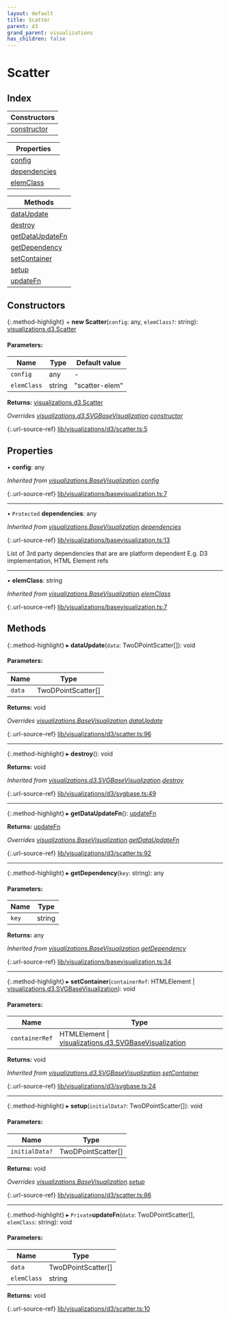 ```yaml
---
layout: default
title: Scatter
parent: d3
grand_parent: visualizations
has_children: false
---
```


# Scatter

## Index

| Constructors |
|-----------|
| [constructor](#constructor) |

| Properties |
|-----------|
| [config](#config) |
| [dependencies](#dependencies) |
| [elemClass](#elemclass) |

| Methods |
|-----------|
| [dataUpdate](#dataupdate) |
| [destroy](#destroy) |
| [getDataUpdateFn](#getdataupdatefn) |
| [getDependency](#getdependency) |
| [setContainer](#setcontainer) |
| [setup](#setup) |
| [updateFn](#updatefn) |

## Constructors

{:.method-highlight}
\+ **new Scatter**(`config`: any, `elemClass?`: string): [visualizations.d3.Scatter](../visualizations_d3_scatter)

#### Parameters:

Name | Type | Default value |
------ | ------ | ------ |
`config` | any | - |
`elemClass` | string | "scatter-elem" |

**Returns:** [visualizations.d3.Scatter](../visualizations_d3_scatter)

*Overrides [visualizations.d3.SVGBaseVisualization](../visualizations_d3_svgbasevisualization).[constructor](../visualizations_d3_svgbasevisualization#constructor)*

{:.url-source-ref}
[lib/visualizations/d3/scatter.ts:5](https://github.com/ascentcore/dataspot/blob/aac35bc/lib/visualizations/d3/scatter.ts#L5)

## Properties

•  **config**: any

*Inherited from [visualizations.BaseVisualization](../visualizations_basevisualization).[config](../visualizations_basevisualization#config)*

{:.url-source-ref}
[lib/visualizations/basevisualization.ts:7](https://github.com/ascentcore/dataspot/blob/aac35bc/lib/visualizations/basevisualization.ts#L7)

___

• `Protected` **dependencies**: any

*Inherited from [visualizations.BaseVisualization](../visualizations_basevisualization).[dependencies](../visualizations_basevisualization#dependencies)*

{:.url-source-ref}
[lib/visualizations/basevisualization.ts:13](https://github.com/ascentcore/dataspot/blob/aac35bc/lib/visualizations/basevisualization.ts#L13)

List of 3rd party dependencies that are are platform dependent
E.g. D3 implementation, HTML Element refs

___

•  **elemClass**: string

*Inherited from [visualizations.BaseVisualization](../visualizations_basevisualization).[elemClass](../visualizations_basevisualization#elemclass)*

{:.url-source-ref}
[lib/visualizations/basevisualization.ts:7](https://github.com/ascentcore/dataspot/blob/aac35bc/lib/visualizations/basevisualization.ts#L7)

## Methods

{:.method-highlight}
▸ **dataUpdate**(`data`: TwoDPointScatter[]): void

#### Parameters:

Name | Type |
------ | ------ |
`data` | TwoDPointScatter[] |

**Returns:** void

*Overrides [visualizations.BaseVisualization](../visualizations_basevisualization).[dataUpdate](../visualizations_basevisualization#dataupdate)*

{:.url-source-ref}
[lib/visualizations/d3/scatter.ts:96](https://github.com/ascentcore/dataspot/blob/aac35bc/lib/visualizations/d3/scatter.ts#L96)

___

{:.method-highlight}
▸ **destroy**(): void

**Returns:** void

*Inherited from [visualizations.d3.SVGBaseVisualization](../visualizations_d3_svgbasevisualization).[destroy](../visualizations_d3_svgbasevisualization#destroy)*

{:.url-source-ref}
[lib/visualizations/d3/svgbase.ts:49](https://github.com/ascentcore/dataspot/blob/aac35bc/lib/visualizations/d3/svgbase.ts#L49)

___

{:.method-highlight}
▸ **getDataUpdateFn**(): [updateFn](../visualizations_d3_scatter#updatefn)

**Returns:** [updateFn](../visualizations_d3_scatter#updatefn)

*Overrides [visualizations.BaseVisualization](../visualizations_basevisualization).[getDataUpdateFn](../visualizations_basevisualization#getdataupdatefn)*

{:.url-source-ref}
[lib/visualizations/d3/scatter.ts:92](https://github.com/ascentcore/dataspot/blob/aac35bc/lib/visualizations/d3/scatter.ts#L92)

___

{:.method-highlight}
▸ **getDependency**(`key`: string): any

#### Parameters:

Name | Type |
------ | ------ |
`key` | string |

**Returns:** any

*Inherited from [visualizations.BaseVisualization](../visualizations_basevisualization).[getDependency](../visualizations_basevisualization#getdependency)*

{:.url-source-ref}
[lib/visualizations/basevisualization.ts:34](https://github.com/ascentcore/dataspot/blob/aac35bc/lib/visualizations/basevisualization.ts#L34)

___

{:.method-highlight}
▸ **setContainer**(`containerRef`: HTMLElement \| [visualizations.d3.SVGBaseVisualization](../visualizations_d3_svgbasevisualization)): void

#### Parameters:

Name | Type |
------ | ------ |
`containerRef` | HTMLElement \| [visualizations.d3.SVGBaseVisualization](../visualizations_d3_svgbasevisualization) |

**Returns:** void

*Inherited from [visualizations.d3.SVGBaseVisualization](../visualizations_d3_svgbasevisualization).[setContainer](../visualizations_d3_svgbasevisualization#setcontainer)*

{:.url-source-ref}
[lib/visualizations/d3/svgbase.ts:24](https://github.com/ascentcore/dataspot/blob/aac35bc/lib/visualizations/d3/svgbase.ts#L24)

___

{:.method-highlight}
▸ **setup**(`initialData?`: TwoDPointScatter[]): void

#### Parameters:

Name | Type |
------ | ------ |
`initialData?` | TwoDPointScatter[] |

**Returns:** void

*Overrides [visualizations.BaseVisualization](../visualizations_basevisualization).[setup](../visualizations_basevisualization#setup)*

{:.url-source-ref}
[lib/visualizations/d3/scatter.ts:86](https://github.com/ascentcore/dataspot/blob/aac35bc/lib/visualizations/d3/scatter.ts#L86)

___

{:.method-highlight}
▸ `Private`**updateFn**(`data`: TwoDPointScatter[], `elemClass`: string): void

#### Parameters:

Name | Type |
------ | ------ |
`data` | TwoDPointScatter[] |
`elemClass` | string |

**Returns:** void

{:.url-source-ref}
[lib/visualizations/d3/scatter.ts:10](https://github.com/ascentcore/dataspot/blob/aac35bc/lib/visualizations/d3/scatter.ts#L10)
